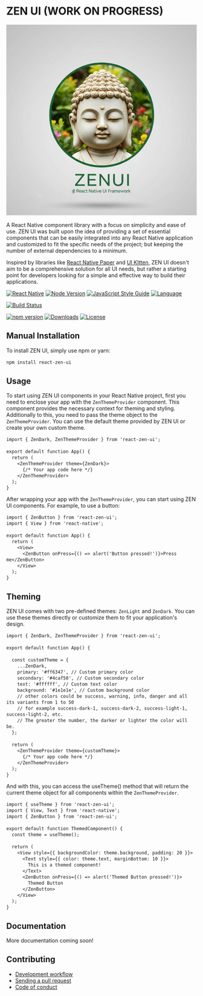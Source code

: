# ZEN UI (WORK ON PROGRESS)

![ZEN UI Logo, made with AI](readme/logo.png)

A React Native component library with a focus on simplicity and ease of use. ZEN UI was built upon
the idea of providing a set of essential components that can be easily integrated into any React Native application
and customized to fit the specific needs of the project; but keeping the number of external dependencies to a minimum.

Inspired by libraries like [React Native Paper](https://callstack.github.io/react-native-paper/)
and [UI KItten](https://akveo.github.io/react-native-ui-kitten), ZEN UI
doesn't aim to be a comprehensive solution for all UI needs, but rather a starting point for developers looking for a
simple and effective way to build their applications.

[![React Native](https://img.shields.io/badge/react--native-0.71.0+-blue.svg)](https://reactnative.dev/)
[![Node Version](https://img.shields.io/badge/Node_Version-24.10.0-blue.svg)](https://reactnative.dev/)
[![JavaScript Style Guide](https://img.shields.io/badge/code_style-standard-brightgreen.svg)](https://standardjs.com)
[![Language](https://img.shields.io/badge/language-typescript-brightgreen.svg)](https://standardjs.com)

[![Build Status](https://travis-ci.com/arkofdan/zen-ui.svg?branch=main)](https://travis-ci.com/arkofdan/zen-ui)

[![npm version](https://badge.fury.io/js/zen-ui.svg)](https://badge.fury.io/js/zen-ui)
[![Downloads](https://img.shields.io/npm/dm/zen-ui.svg)](https://www.npmjs.com/package/zen-ui)
[![License](https://img.shields.io/npm/l/zen-ui.svg)](https://www.apache.org/licenses/LICENSE-2.0)

## Manual Installation

To install ZEN UI, simply use npm or yarn:

```sh
npm install react-zen-ui
```

## Usage

To start using ZEN UI components in your React Native project, first you need to enclose your app with the
`ZenThemeProvider` component. This component provides the necessary context for theming and styling. Additionally to
this, you need to pass the theme object to the `ZenThemeProvider`. You can use the default theme provided by ZEN UI or
create your own
custom theme.

```tsx
import { ZenDark, ZenThemeProvider } from 'react-zen-ui';

export default function App() {
  return (
    <ZenThemeProvider theme={ZenDark}>
      {/* Your app code here */}
    </ZenThemeProvider>
  );
}

```

After wrapping your app with the `ZenThemeProvider`, you can start using ZEN UI components. For example, to use a
button:

```tsx
import { ZenButton } from 'react-zen-ui';
import { View } from 'react-native';

export default function App() {
  return (
    <View>
      <ZenButton onPress={() => alert('Button pressed!')}>Press me</ZenButton>
    </View>
  );
}
```

## Theming

ZEN UI comes with two pre-defined themes: `ZenLight` and `ZenDark`. You can use these themes directly or customize them
to fit your application's design.


```tsx
import { ZenDark, ZenThemeProvider } from 'react-zen-ui';

export default function App() {

  const customTheme = {
    ...ZenDark,
    primary: '#ff6347', // Custom primary color
    secondary: '#4caf50', // Custom secondary color
    text: '#ffffff', // Custom text color
    background: '#1e1e1e', // Custom background color
    // other colors could be success, warning, info, danger and all its variants from 1 to 50
    // for example success-dark-1, success-dark-2, success-light-1, success-light-2, etc.
    // The greater the number, the darker or lighter the color will be.
  };

  return (
    <ZenThemeProvider theme={customTheme}>
      {/* Your app code here */}
    </ZenThemeProvider>
  );
}
```

And with this, you can access the useTheme() method that will return the current theme object for
all components within the `ZenThemeProvider`.

```tsx
import { useTheme } from 'react-zen-ui';
import { View, Text } from 'react-native';
import { ZenButton } from 'react-zen-ui';

export default function ThemedComponent() {
  const theme = useTheme();

  return (
    <View style={{ backgroundColor: theme.background, padding: 20 }}>
      <Text style={{ color: theme.text, marginBottom: 10 }}>
        This is a themed component!
      </Text>
      <ZenButton onPress={() => alert('Themed Button pressed!')}>
        Themed Button
      </ZenButton>
    </View>
  );
}
```

## Documentation

More documentation coming soon!

## Contributing

- [Development workflow](CONTRIBUTING.md#development-workflow)
- [Sending a pull request](CONTRIBUTING.md#sending-a-pull-request)
- [Code of conduct](CODE_OF_CONDUCT.md)
